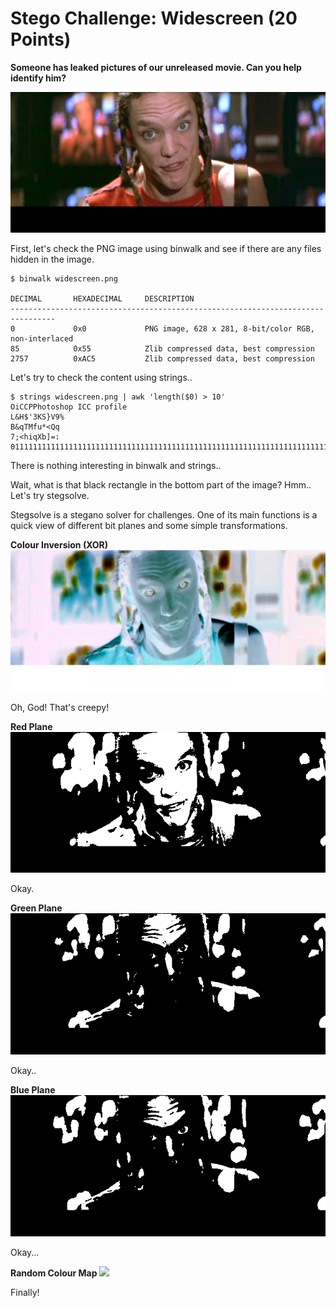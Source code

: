 # Stego Challenge: Widescreen (20 Points)

**Someone has leaked pictures of our unreleased movie. Can you help identify him?**

<img src="widescreen.png">

First, let's check the PNG image using binwalk and see if there are any files hidden in the image.

```
$ binwalk widescreen.png 

DECIMAL       HEXADECIMAL     DESCRIPTION
--------------------------------------------------------------------------------
0             0x0             PNG image, 628 x 281, 8-bit/color RGB, non-interlaced
85            0x55            Zlib compressed data, best compression
2757          0xAC5           Zlib compressed data, best compression
```

Let's try to check the content using strings..

```
$ strings widescreen.png | awk 'length($0) > 10'
OiCCPPhotoshop ICC profile
L&H$'3KS}V9%
B&qTMfu*<Qq
7;<hiqXb]=:
0111111111111111111111111111111111111111111111111111111111111111111111111111111111111111111111
```

There is nothing interesting in binwalk and strings..

Wait, what is that black rectangle in the bottom part of the image? Hmm.. Let's try stegsolve.

Stegsolve is a stegano solver for challenges. One of its main functions is a quick view of different bit planes and some simple transformations.

**Colour Inversion (XOR)**
<img src="colour-inversion-xor.png">

Oh, God! That's creepy!

**Red Plane**
<img src="red-plane.png">

Okay.

**Green Plane**
<img src="green-plane.png">

Okay..

**Blue Plane**
<img src="blue-plane.png">

Okay...

**Random Colour Map**
<img src="random-colour-map.png">

Finally!
